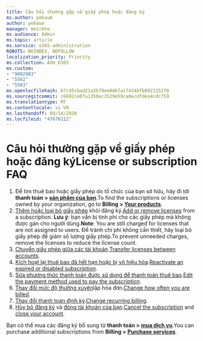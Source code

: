```yaml
---
title: Câu hỏi thường gặp về giấy phép hoặc đăng ký
ms.author: pebaum
author: pebaum
manager: mnirkhe
ms.audience: Admin
ms.topic: article
ms.service: o365-administration
ROBOTS: NOINDEX, NOFOLLOW
localization_priority: Priority
ms.collection: Adm_O365
ms.custom:
- "9002903"
- "5582"
- "5583"
ms.openlocfilehash: b7c45cbad21a3b79ee8467a17434bfb8921151f8
ms.sourcegitcommit: c6692ce0fa1358ec3529e59ca0ecdfdea4cdc759
ms.translationtype: MT
ms.contentlocale: vi-VN
ms.lasthandoff: 09/14/2020
ms.locfileid: "47676112"
---
```

# <a name="license-or-subscription-faq"></a><span data-ttu-id="06210-102">Câu hỏi thường gặp về giấy phép hoặc đăng ký</span><span class="sxs-lookup"><span data-stu-id="06210-102">License or subscription FAQ</span></span>

1. <span data-ttu-id="06210-103">Để tìm thuê bao hoặc giấy phép do tổ chức của bạn sở hữu, hãy đi tới **thanh toán > [sản phẩm của bạn](https://go.microsoft.com/fwlink/p/?linkid=842054)**.</span><span class="sxs-lookup"><span data-stu-id="06210-103">To find the subscriptions or licenses owned by your organization, go to **Billing > [Your products](https://go.microsoft.com/fwlink/p/?linkid=842054)**.</span></span> 
2. <span data-ttu-id="06210-104">[Thêm hoặc loại bỏ giấy phép](https://docs.microsoft.com/alchemyinsights/how-to-add-or-reduce-licenses) khỏi đăng ký.</span><span class="sxs-lookup"><span data-stu-id="06210-104">[Add or remove licenses](https://docs.microsoft.com/alchemyinsights/how-to-add-or-reduce-licenses) from a subscription.</span></span> <span data-ttu-id="06210-105">**Lưu ý**: bạn vẫn bị tính phí cho các giấy phép mà không được gán cho người dùng.</span><span class="sxs-lookup"><span data-stu-id="06210-105">**Note**: You are still charged for licenses that are not assigned to users.</span></span> <span data-ttu-id="06210-106">Để tránh chi phí không cần thiết, hãy loại bỏ giấy phép để giảm số lượng giấy phép.</span><span class="sxs-lookup"><span data-stu-id="06210-106">To prevent unneeded charges, remove the licenses to reduce the license count.</span></span> 
3. <span data-ttu-id="06210-107">[Chuyển giấy phép giữa các tài khoản](https://docs.microsoft.com/alchemyinsights/transfer-licenses-between-tenants).</span><span class="sxs-lookup"><span data-stu-id="06210-107">[Transfer licenses between accounts](https://docs.microsoft.com/alchemyinsights/transfer-licenses-between-tenants).</span></span> 
4. <span data-ttu-id="06210-108">[Kích hoạt lại thuê bao đã hết hạn hoặc bị vô hiệu hóa](https://go.microsoft.com/fwlink/?linkid=2117519).</span><span class="sxs-lookup"><span data-stu-id="06210-108">[Reactivate an expired or disabled subscription](https://go.microsoft.com/fwlink/?linkid=2117519).</span></span> 
5. <span data-ttu-id="06210-109">[Sửa phương thức thanh toán được sử dụng để thanh toán thuê bao](https://go.microsoft.com/fwlink/?linkid=2117167).</span><span class="sxs-lookup"><span data-stu-id="06210-109">[Edit the payment method used to pay the subscription](https://go.microsoft.com/fwlink/?linkid=2117167).</span></span> 
6. <span data-ttu-id="06210-110">[Thay đổi mức độ thường xuyên](https://go.microsoft.com/fwlink/?linkid=2119112)lập hóa đơn.</span><span class="sxs-lookup"><span data-stu-id="06210-110">[Change how often you are billed](https://go.microsoft.com/fwlink/?linkid=2119112).</span></span> 
7. <span data-ttu-id="06210-111">[Thay đổi thanh toán định kỳ](https://go.microsoft.com/fwlink/?linkid=2119216).</span><span class="sxs-lookup"><span data-stu-id="06210-111">[Change recurring billing](https://go.microsoft.com/fwlink/?linkid=2119216).</span></span> 
8. <span data-ttu-id="06210-112">[Hủy bỏ đăng ký](https://go.microsoft.com/fwlink/?linkid=2119113) và [đóng tài khoản của bạn](https://docs.microsoft.com/alchemyinsights/how-to-close-your-account).</span><span class="sxs-lookup"><span data-stu-id="06210-112">[Cancel the subscription](https://go.microsoft.com/fwlink/?linkid=2119113) and [close your account](https://docs.microsoft.com/alchemyinsights/how-to-close-your-account).</span></span> 

<span data-ttu-id="06210-113">Bạn có thể mua các đăng ký bổ sung từ **thanh toán > [mua dịch vụ](https://go.microsoft.com/fwlink/p/?linkid=868433)**.</span><span class="sxs-lookup"><span data-stu-id="06210-113">You can purchase additional subscriptions from **Billing > [Purchase services](https://go.microsoft.com/fwlink/p/?linkid=868433)**.</span></span>
